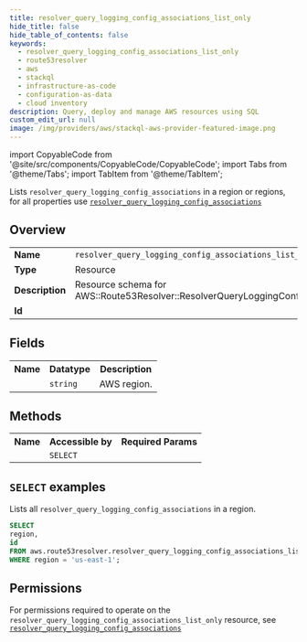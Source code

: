 ```yaml
---
title: resolver_query_logging_config_associations_list_only
hide_title: false
hide_table_of_contents: false
keywords:
  - resolver_query_logging_config_associations_list_only
  - route53resolver
  - aws
  - stackql
  - infrastructure-as-code
  - configuration-as-data
  - cloud inventory
description: Query, deploy and manage AWS resources using SQL
custom_edit_url: null
image: /img/providers/aws/stackql-aws-provider-featured-image.png
---
```


import CopyableCode from '@site/src/components/CopyableCode/CopyableCode';
import Tabs from '@theme/Tabs';
import TabItem from '@theme/TabItem';

Lists <code>resolver_query_logging_config_associations</code> in a region or regions, for all properties use <a href="/providers/aws/serviceName/resolver_query_logging_config_associations/"><code>resolver_query_logging_config_associations</code></a>

## Overview
<table><tbody>
<tr><td><b>Name</b></td><td><code>resolver_query_logging_config_associations_list_only</code></td></tr>
<tr><td><b>Type</b></td><td>Resource</td></tr>
<tr><td><b>Description</b></td><td>Resource schema for AWS::Route53Resolver::ResolverQueryLoggingConfigAssociation.</td></tr>
<tr><td><b>Id</b></td><td><CopyableCode code="aws.route53resolver.resolver_query_logging_config_associations_list_only" /></td></tr>
</tbody></table>

## Fields
<table><tbody><tr><th>Name</th><th>Datatype</th><th>Description</th></tr><tr><td><CopyableCode code="region" /></td><td><code>string</code></td><td>AWS region.</td></tr>
</tbody></table>

## Methods

<table><tbody>
  <tr>
    <th>Name</th>
    <th>Accessible by</th>
    <th>Required Params</th>
  </tr>
  <tr>
    <td><CopyableCode code="list_resources" /></td>
    <td><code>SELECT</code></td>
    <td><CopyableCode code="region" /></td>
  </tr>
</tbody></table>

## `SELECT` examples
Lists all <code>resolver_query_logging_config_associations</code> in a region.
```sql
SELECT
region,
id
FROM aws.route53resolver.resolver_query_logging_config_associations_list_only
WHERE region = 'us-east-1';
```


## Permissions

For permissions required to operate on the <code>resolver_query_logging_config_associations_list_only</code> resource, see <a href="/providers/aws/route53resolver/resolver_query_logging_config_associations/#permissions"><code>resolver_query_logging_config_associations</code></a>

